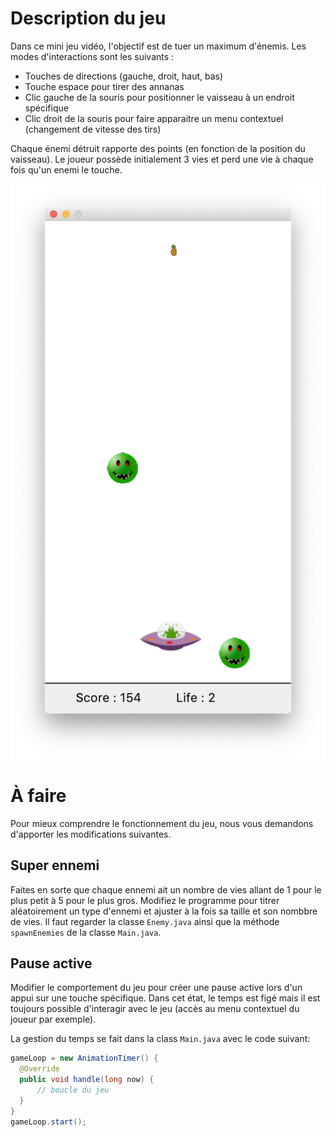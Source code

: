 # Description du jeu

Dans ce mini jeu vidéo, l'objectif est de tuer un maximum d'énemis. Les modes d'interactions sont les suivants :

- Touches de directions (gauche, droit, haut, bas)
- Touche espace pour tirer des annanas
- Clic gauche de la souris pour positionner le vaisseau à un endroit spécifique
- Clic droit de la souris pour faire apparaitre un menu contextuel (changement de vitesse des tirs)

Chaque énemi détruit rapporte des points (en fonction de la position du vaisseau). Le joueur possède initialement 3 vies et perd une vie à chaque fois qu'un enemi le touche. 

![screenshot](screenshot.png)


# À faire 

Pour mieux comprendre le fonctionnement du jeu, nous vous demandons d'apporter les modifications suivantes.


## Super ennemi

Faites en sorte que chaque ennemi ait un nombre de vies allant de 1 pour le plus petit à 5 pour le plus gros. Modifiez le programme pour titrer aléatoirement un type d'ennemi et ajuster à la fois sa taille et son nombbre de vies. Il faut regarder la classe `Enemy.java` ainsi que la méthode `spawnEnemies` de la classe `Main.java`.

## Pause active

Modifier le comportement du jeu pour créer une pause active lors d'un appui sur une touche spécifique. Dans cet état, le temps est figé mais il est toujours possible d'interagir avec le jeu (accès au menu contextuel du joueur par exemple).

La gestion du temps se fait dans la class `Main.java` avec le code suivant:

```java
gameLoop = new AnimationTimer() {
  @Override
  public void handle(long now) {
      // boucle du jeu 
  }
}
gameLoop.start();
```



